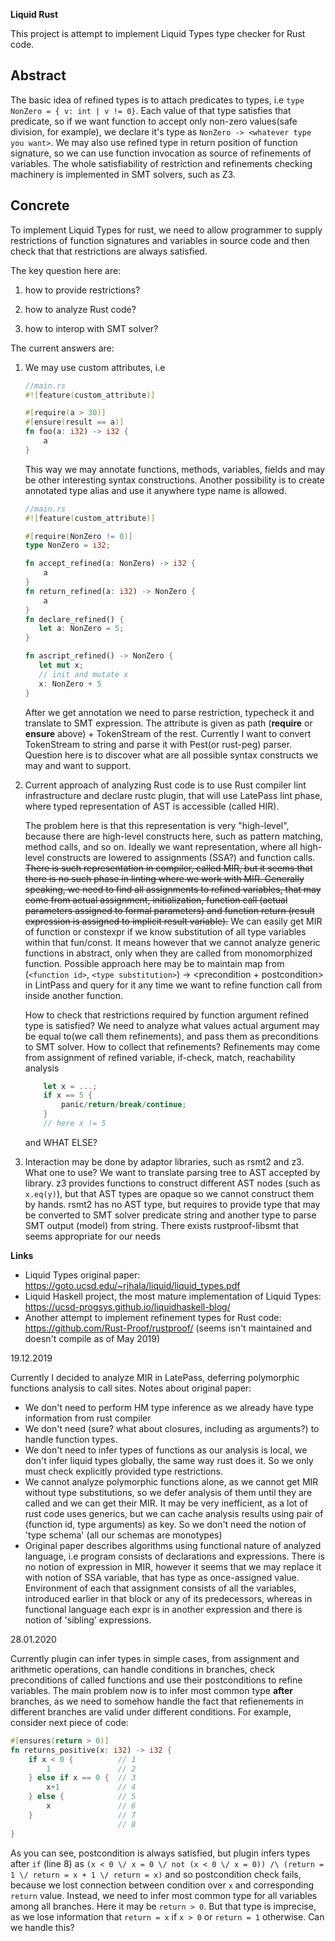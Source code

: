 **Liquid Rust**

This project is attempt to implement Liquid Types type checker
for Rust code.

**Abstract**
-

The basic idea of refined types is to attach predicates to types, i.e
`type NonZero = { v: int | v != 0}`. Each value of that type satisfies that predicate,
so if we want function to accept only non-zero values(safe division, for example), we declare it's type as
`NonZero -> <whatever type you want>`. We may also use refined type in return position of function signature,
so we can use function invocation as source of refinements of variables.
The whole satisfiability of restriction and refinements checking machinery is implemented in SMT solvers, such as Z3.  

**Concrete**
-

To implement Liquid Types for rust, we need to allow programmer to supply restrictions of
function signatures and variables in source code and then check that that restrictions are always satisfied.

The key question here are:

 1) how to provide restrictions?

 2) how to analyze Rust code?

 3) how to interop with SMT solver?

The current answers are:

 1) We may use custom attributes, i.e
     ```rust
     //main.rs
     #![feature(custom_attribute)]
     
     #[require(a > 30)]
     #[ensure(result == a)]
     fn foo(a: i32) -> i32 {
         a
     }
     ```
     
     This way we may annotate functions, methods, variables, fields and may be other interesting syntax constructions.
     Another possibility is to create annotated type alias and use it anywhere type name is allowed.
     
     ```rust
     //main.rs
     #![feature(custom_attribute)]
     
     #[require(NonZero != 0)]
     type NonZero = i32;

     fn accept_refined(a: NonZero) -> i32 {
         a
     }
     fn return_refined(a: i32) -> NonZero {
         a
     }
     fn declare_refined() {
        let a: NonZero = 5;
     }
     
     fn ascript_refined() -> NonZero {
        let mut x;
        // init and mutate x
        x: NonZero + 5
     }
     ```
     
     After we get annotation we need to parse restriction, typecheck it and translate to SMT expression.
     The attribute is given as path (**require** or **ensure** above) + TokenStream of the rest.
     Currently I want to convert TokenStream to string and parse it with Pest(or rust-peg) parser.
     Question here is to discover what are all possible syntax constructs we may and want to support.
     
 2) Current approach of analyzing Rust code is to use Rust compiler lint infrastructure and 
    declare rustc plugin, that will use LatePass lint phase, where typed representation of AST is accessible (called HIR).
 
    The problem here is that this representation is very "high-level", because there are high-level constructs here,
    such as pattern matching, method calls, and so on. Ideally we want representation, where all high-level
    constructs are lowered to assignments (SSA?) and function calls. ~~There is such representation in compiler,
    called MIR, but it seems that there is no such phase in linting where we work with MIR.
    Generally speaking, we need to find all assignments to refined variables, that may come from
    actual assignment, initialization, function call (actual parameters assigned to formal parameters) and
    function return (result expression is assigned to implicit result variable).~~
    We can easily get MIR of function or constexpr if we know substitution of all type variables within that fun/const.
    It means however that we cannot analyze generic functions in abstract, only when they are called from monomorphized function.
    Possible approach here may be to maintain map from (`<function id>`, `<type substitution>`) -> <precondition + postcondition>
    in LintPass and query for it any time we want to refine function call from inside another function.
    
    How to check that restrictions required by function argument refined type is satisfied?
    We need to analyze what values actual argument may be equal to(we call them refinements), and pass them as preconditions
    to SMT solver.
    How to collect that refinements?
    Refinements may come from assignment of refined variable, if-check, match, reachability analysis
    ```rust
        let x = ...;
        if x == 5 {
            panic/return/break/continue;
        }
        // here x != 5
    ```
    and WHAT ELSE?
    
 3) Interaction may be done by adaptor libraries, such as rsmt2 and z3. What one to use?
    We want to translate parsing tree to AST accepted by library. z3 provides functions to
    construct different AST nodes (such as `x.eq(y)`), but that AST types are opaque so we
    cannot construct them by hands. rsmt2 has no AST type, but requires to provide type
    that may be converted to SMT solver predicate string and another type to parse SMT output
    (model) from string.
    There exists rustproof-libsmt that seems appropriate for our needs

**Links**

* Liquid Types original paper: https://goto.ucsd.edu/~rjhala/liquid/liquid_types.pdf
* Liquid Haskell project, the most mature implementation of Liquid Types: https://ucsd-progsys.github.io/liquidhaskell-blog/
* Another attempt to implement refinement types for Rust code: https://github.com/Rust-Proof/rustproof/
(seems isn't maintained and doesn't compile as of May 2019)

19.12.2019

Currently I decided to analyze MIR in LatePass, deferring polymorphic functions analysis to call sites.
Notes about original paper:
* We don't need to perform HM type inference as we already have type information from rust compiler
* We don't need (sure? what about closures, including as arguments?) to handle function types.
* We don't need to infer types of functions as our analysis is local, we don't infer liquid types globally,
the same way rust does it. So we only must check explicitly provided type restrictions.
* We cannot analyze polymorphic functions alone, as we cannot get MIR without type substitutions, so we defer analysis
of them until they are called and we can get their MIR. It may be very inefficient, as a lot of rust code uses
generics, but we can cache analysis results using pair of (function id, type arguments) as key.
So we don't need the notion of 'type schema' (all our schemas are monotypes)
* Original paper describes algorithms using functional nature of analyzed language, i.e program consists of declarations
and expressions. There is no notion of expression in MIR, however it seems that we may replace it with notion of
SSA variable, that has type as once-assigned value. Environment of each that assignment consists of all the variables,
introduced earlier in that block or any of its predecessors, whereas in functional language each expr is in another expression and
there is notion of 'sibling' expressions.

28.01.2020

Currently plugin can infer types in simple cases, from assignment and arithmetic operations, can handle conditions in 
branches, check preconditions of called functions and use their postconditions to refine variables. The main problem
now is to infer most common type **after** branches, as we need to somehow handle the fact that refienements in
different branches are valid under different conditions. For example, consider next piece of code:
 
```rust
#[ensures(return > 0)]
fn returns_positive(x: i32) -> i32 {
    if x < 0 {          // 1
        1               // 2
    } else if x == 0 {  // 3
        x+1             // 4
    } else {            // 5
        x               // 6
    }                   // 7
                        // 8
}
```
As you can see, postcondition is always satisfied, but plugin infers types after `if` (line 8) as
`(x < 0 \/ x = 0 \/ not (x < 0 \/ x = 0)) /\ (return = 1 \/ return = x + 1 \/ return = x)` and so postcondition check fails, because
we lost connection between condition over `x` and corresponding `return` value.
Instead, we need to infer most common type for all variables among all branches. Here it may be `return > 0`. But that 
type is imprecise, as we lose information that `return = x` if `x > 0` or `return = 1` otherwise. Can we handle this?